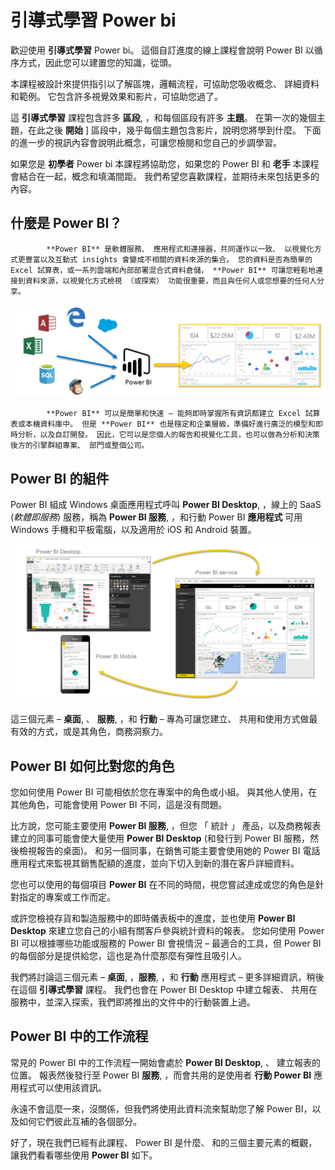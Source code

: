 <properties
   pageTitle="隆重介紹 Power BI"
   description="了解 Power BI 為何，以及其軟體項目"
   services="powerbi"
   documentationCenter=""
   authors="davidiseminger"
   manager="mblythe"
   backup=""
   editor=""
   tags=""
   qualityFocus="no"
   qualityDate=""
   featuredVideoId=""
   courseDuration="5m"/>

<tags
   ms.service="powerbi"
   ms.devlang="NA"
   ms.topic="get-started-article"
   ms.tgt_pltfrm="NA"
   ms.workload="powerbi"
   ms.date="09/29/2016"
   ms.author="davidi"/>

# 引導式學習 Power bi

歡迎使用 **引導式學習** Power bi。 這個自訂進度的線上課程會說明 Power BI 以循序方式，因此您可以建置您的知識，從頭。

本課程被設計來提供指引以了解區塊，邏輯流程，可協助您吸收概念、 詳細資料和範例。 它包含許多視覺效果和影片，可協助您過了。

這 **引導式學習** 課程包含許多 **區段**, ，和每個區段有許多 **主題**。 在第一次的幾個主題，在此之後 **開始** ] 區段中，幾乎每個主題包含影片，說明您將學到什麼。 下面的進一步的視訊內容會說明此概念，可讓您檢閱和您自己的步調學習。

如果您是 **初學者** Power bi 本課程將協助您，如果您的 Power BI 和 **老手** 本課程會結合在一起，概念和填滿間距。 我們希望您喜歡課程，並期待未來包括更多的內容。

## 什麼是 Power BI？

            **Power BI** 是軟體服務、 應用程式和連接器，共同運作以一致、 以視覺化方式更豐富以及互動式 insights 會變成不相關的資料來源的集合。 您的資料是否為簡單的 Excel 試算表，或一系列雲端和內部部署混合式資料倉儲， **Power BI** 可讓您輕鬆地連接到資料來源，以視覺化方式檢視 （或探索） 功能很重要，而且與任何人或您想要的任何人分享。

![](media/powerbi-learning-0-0-what-is-power-bi/c0a0_1.png)


            **Power BI** 可以是簡單和快速 – 能夠即時掌握所有資訊都建立 Excel 試算表或本機資料庫中。 但是 **Power BI** 也是穩定和企業層級，準備好進行廣泛的模型和即時分析，以及自訂開發。 因此，它可以是您個人的報告和視覺化工具，也可以做為分析和決策後方的引擎群組專案、 部門或整個公司。

## Power BI 的組件
Power BI 組成 Windows 桌面應用程式呼叫 **Power BI Desktop**, ，線上的 SaaS (*軟體即服務*) 服務，稱為 **Power BI 服務**, ，和行動 Power BI **應用程式** 可用 Windows 手機和平板電腦，以及適用於 iOS 和 Android 裝置。

![](media/powerbi-learning-0-0-what-is-power-bi/c0a0_2.png)

這三個元素 – **桌面**, 、 **服務**, ，和 **行動** – 專為可讓您建立、 共用和使用方式做最有效的方式，或是其角色，商務洞察力。

## Power BI 如何比對您的角色
您如何使用 Power BI 可能相依於您在專案中的角色或小組。 與其他人使用，在其他角色，可能會使用 Power BI 不同，這是沒有問題。

比方說，您可能主要使用 **Power BI 服務**, ，但您 「 統計 」 產品，以及商務報表建立的同事可能會使大量使用 **Power BI Desktop** (和發行到 Power BI 服務，然後檢視報告的桌面)。 和另一個同事，在銷售可能主要會使用她的 Power BI 電話應用程式來監視其銷售配額的進度，並向下切入到新的潛在客戶詳細資料。

您也可以使用的每個項目 **Power BI** 在不同的時間，視您嘗試達成或您的角色是針對指定的專案或工作而定。

或許您檢視存貨和製造服務中的即時儀表板中的進度，並也使用 **Power BI Desktop** 來建立您自己的小組有關客戶參與統計資料的報表。 您如何使用 Power BI 可以根據哪些功能或服務的 Power BI 會視情況 – 最適合的工具，但 Power BI 的每個部分是提供給您，這也是為什麼那麼有彈性且吸引人。

我們將討論這三個元素 – **桌面**, ，**服務**, ，和 **行動** 應用程式 – 更多詳細資訊，稍後在這個 **引導式學習** 課程。 我們也會在 Power BI Desktop 中建立報表、 共用在服務中，並深入探索，我們即將推出的文件中的行動裝置上過。

## Power BI 中的工作流程
常見的 Power BI 中的工作流程一開始會處於 **Power BI Desktop**, 、 建立報表的位置。 報表然後發行至 Power BI **服務**, ，而會共用的是使用者 **行動 Power BI** 應用程式可以使用該資訊。

永遠不會這麼一來，沒關係，但我們將使用此資料流來幫助您了解 Power BI，以及如何它們彼此互補的各個部分。

好了，現在我們已經有此課程、 Power BI 是什麼、 和的三個主要元素的概觀，讓我們看看哪些使用 **Power BI** 如下。
